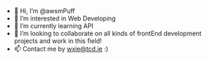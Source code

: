 - 👋 Hi, I’m @awsmPuff
- 👀 I’m interested in Web Developing
- 🌱 I’m currently learning API
- 💞️ I’m looking to collaborate on all kinds of frontEnd development projects and work in this field!
- 📫 Contact me by wxie@tcd.ie :)

<!---
awsmPuff/awsmPuff is a ✨ special ✨ repository because its `README.md` (this file) appears on your GitHub profile.
You can click the Preview link to take a look at your changes.
--->
